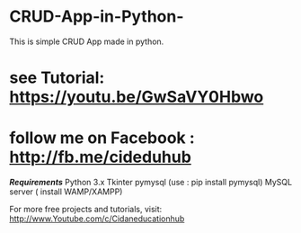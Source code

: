 # CRUD-App-in-Python-
This is simple CRUD App made in python.
# see Tutorial:  https://youtu.be/GwSaVY0Hbwo
# follow me on Facebook : http://fb.me/cideduhub 
***Requirements***
Python 3.x 
Tkinter 
pymysql  (use : pip install pymysql) 
MySQL server ( install WAMP/XAMPP) 

For more free projects and tutorials, visit:
http://www.Youtube.com/c/Cidaneducationhub 
